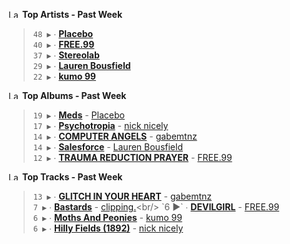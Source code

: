 <!--START_LASTFM_ARTISTS:{"period": "7day", "rows": 5}-->
<a href="https://last.fm" target="_blank"><img src="https://user-images.githubusercontent.com/17434202/215290617-e793598d-d7c9-428f-9975-156db1ba89cc.svg" alt="Last.fm Logo" width="18" height="13"/></a> **Top Artists - Past Week**

> `48 ▶️` ∙ **[Placebo](https://www.last.fm/music/Placebo)**<br/>
> `40 ▶️` ∙ **[FREE.99](https://www.last.fm/music/FREE.99)**<br/>
> `37 ▶️` ∙ **[Stereolab](https://www.last.fm/music/Stereolab)**<br/>
> `29 ▶️` ∙ **[Lauren Bousfield](https://www.last.fm/music/Lauren+Bousfield)**<br/>
> `22 ▶️` ∙ **[kumo 99](https://www.last.fm/music/kumo+99)**<br/>
<!--END_LASTFM_ARTISTS-->

<!--START_LASTFM_ALBUMS:{"period": "7day", "rows": 5}-->
<a href="https://last.fm" target="_blank"><img src="https://user-images.githubusercontent.com/17434202/215290617-e793598d-d7c9-428f-9975-156db1ba89cc.svg" alt="Last.fm Logo" width="18" height="13"/></a> **Top Albums - Past Week**

> `19 ▶️` ∙ **[Meds](https://www.last.fm/music/Placebo/Meds)** - [Placebo](https://www.last.fm/music/Placebo)<br/>
> `17 ▶️` ∙ **[Psychotropia](https://www.last.fm/music/nick+nicely/Psychotropia)** - [nick nicely](https://www.last.fm/music/nick+nicely)<br/>
> `14 ▶️` ∙ **[COMPUTER ANGELS](https://www.last.fm/music/gabemtnz/COMPUTER+ANGELS)** - [gabemtnz](https://www.last.fm/music/gabemtnz)<br/>
> `14 ▶️` ∙ **[Salesforce](https://www.last.fm/music/Lauren+Bousfield/Salesforce)** - [Lauren Bousfield](https://www.last.fm/music/Lauren+Bousfield)<br/>
> `12 ▶️` ∙ **[TRAUMA REDUCTION PRAYER](https://www.last.fm/music/FREE.99/TRAUMA+REDUCTION+PRAYER)** - [FREE.99](https://www.last.fm/music/FREE.99)<br/>
<!--END_LASTFM_ALBUMS-->

<!--START_LASTFM_TRACKS:{"period": "7day", "rows": 5}-->
<a href="https://last.fm" target="_blank"><img src="https://user-images.githubusercontent.com/17434202/215290617-e793598d-d7c9-428f-9975-156db1ba89cc.svg" alt="Last.fm Logo" width="18" height="13"/></a> **Top Tracks - Past Week**

> `13 ▶️` ∙ **[GLITCH IN YOUR HEART](https://www.last.fm/music/gabemtnz/_/GLITCH+IN+YOUR+HEART)** - [gabemtnz](https://www.last.fm/music/gabemtnz)<br/>
> `7 ▶️` ∙ **[Bastards](https://www.last.fm/music/clipping./_/Bastards)** - [clipping.](https://www.last.fm/music/clipping.)<br/>
> `6 ▶️` ∙ **[DEVILGIRL](https://www.last.fm/music/FREE.99/_/DEVILGIRL)** - [FREE.99](https://www.last.fm/music/FREE.99)<br/>
> `6 ▶️` ∙ **[Moths And Peonies](https://www.last.fm/music/kumo+99/_/Moths+And+Peonies)** - [kumo 99](https://www.last.fm/music/kumo+99)<br/>
> `6 ▶️` ∙ **[Hilly Fields (1892)](https://www.last.fm/music/nick+nicely/_/Hilly+Fields+(1892))** - [nick nicely](https://www.last.fm/music/nick+nicely)<br/>
<!--END_LASTFM_TRACKS-->